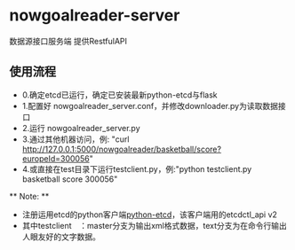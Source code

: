 # nowgoalreader-server
数据源接口服务端 提供RestfulAPI

## 使用流程

* 0.确定etcd已运行，确定已安装最新python-etcd与flask
* 1.配置好 nowgoalreader_server.conf，并修改downloader.py为读取数据接口
* 2.运行 nowgoalreader_server.py
* 3.通过其他机器访问，例: "curl http://127.0.0.1:5000/nowgoalreader/basketball/score?europeId=300056"
* 4.或直接在test目录下运行testclient.py，例:"python testclient.py basketball score 300056"

** Note: **
* 注册运用etcd的python客户端[python-etcd](https://github.com/jplana/python-etcd)，该客户端用的etcdctl_api v2
* 其中testclient　：master分支为输出xml格式数据，text分支为在命令行输出人眼友好的文字数据。

